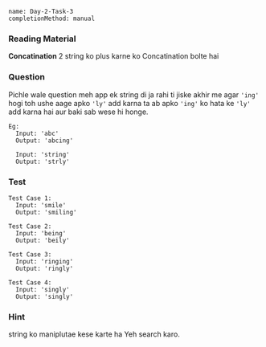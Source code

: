 ```ngMeta
name: Day-2-Task-3
completionMethod: manual
```

### Reading Material
**Concatination**
2 string ko plus karne ko Concatination bolte hai

### Question
Pichle wale question meh app ek string di ja rahi ti jiske akhir me agar `'ing'` hogi toh ushe aage apko `'ly'` add karna ta ab apko `'ing'` ko hata ke `'ly'` add karna hai aur baki sab wese hi honge.

```
Eg:
  Input: 'abc'
  Output: 'abcing'

  Input: 'string'
  Output: 'strly'
```

### Test
```
Test Case 1:
  Input: 'smile'
  Output: 'smiling'
```

```
Test Case 2:
  Input: 'being'
  Output: 'beily'
```

```
Test Case 3:
  Input: 'ringing'
  Output: 'ringly'
```

```
Test Case 4:
  Input: 'singly'
  Output: 'singly'
```

### Hint
string ko maniplutae kese karte ha Yeh search karo.
